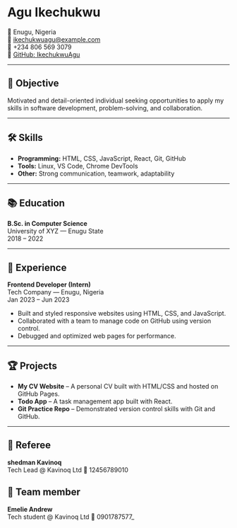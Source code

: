 # Agu Ikechukwu

📍 Enugu, Nigeria  
📧 ikechukwuagu@example.com  
📱 +234 806 569 3079  
🔗 [GitHub: IkechukwuAgu](https://github.com/IkechukwuAgu)

---

## 🎯 Objective
Motivated and detail-oriented individual seeking opportunities to apply my skills in software development, problem-solving, and collaboration.

---

## 🛠 Skills
- **Programming:** HTML, CSS, JavaScript, React, Git, GitHub  
- **Tools:** Linux, VS Code, Chrome DevTools  
- **Other:** Strong communication, teamwork, adaptability  

---

## 📚 Education
**B.Sc. in Computer Science**  
University of XYZ — Enugu State  
2018 – 2022  

---

## 💼 Experience
**Frontend Developer (Intern)**  
Tech Company — Enugu, Nigeria  
Jan 2023 – Jun 2023  
- Built and styled responsive websites using HTML, CSS, and JavaScript.  
- Collaborated with a team to manage code on GitHub using version control.  
- Debugged and optimized web pages for performance.  

---

## 🏆 Projects
- **My CV Website** – A personal CV built with HTML/CSS and hosted on GitHub Pages.  
- **Todo App** – A task management app built with React.  
- **Git Practice Repo** – Demonstrated version control skills with Git and GitHub.  

---

## 👤 Referee
**shedman Kavinoq**  
Tech Lead @ Kavinoq Ltd 
📱 12456789010  


## 👤 Team member
**Emelie Andrew**  
Tech student @ Kavinoq Ltd 
📱 0901787577_



